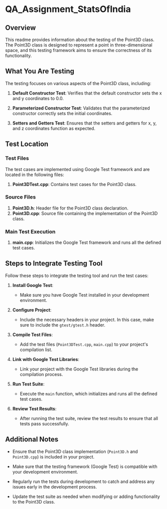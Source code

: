 # QA_Assignment_StatsOfIndia

## Overview

This readme provides information about the testing of the Point3D class. The Point3D class is designed to represent a point in three-dimensional space, and this testing framework aims to ensure the correctness of its functionality.

## What You Are Testing

The testing focuses on various aspects of the Point3D class, including:

1. **Default Constructor Test**: Verifies that the default constructor sets the x and y coordinates to 0.0.

2. **Parameterized Constructor Test**: Validates that the parameterized constructor correctly sets the initial coordinates.

3. **Setters and Getters Test**: Ensures that the setters and getters for x, y, and z coordinates function as expected.

## Test Location

### Test Files

The test cases are implemented using Google Test framework and are located in the following files:

1. **Point3DTest.cpp**: Contains test cases for the Point3D class.

### Source Files

1. **Point3D.h**: Header file for the Point3D class declaration.
2. **Point3D.cpp**: Source file containing the implementation of the Point3D class.

### Main Test Execution

1. **main.cpp**: Initializes the Google Test framework and runs all the defined test cases.

## Steps to Integrate Testing Tool

Follow these steps to integrate the testing tool and run the test cases:

1. **Install Google Test**:
   - Make sure you have Google Test installed in your development environment.

2. **Configure Project**:
   - Include the necessary headers in your project. In this case, make sure to include the `gtest/gtest.h` header.

3. **Compile Test Files**:
   - Add the test files (`Point3DTest.cpp`, `main.cpp`) to your project's compilation list.

4. **Link with Google Test Libraries**:
   - Link your project with the Google Test libraries during the compilation process.

5. **Run Test Suite**:
   - Execute the `main` function, which initializes and runs all the defined test cases.

6. **Review Test Results**:
   - After running the test suite, review the test results to ensure that all tests pass successfully.

## Additional Notes

- Ensure that the Point3D class implementation (`Point3D.h` and `Point3D.cpp`) is included in your project.

- Make sure that the testing framework (Google Test) is compatible with your development environment.

- Regularly run the tests during development to catch and address any issues early in the development process.

- Update the test suite as needed when modifying or adding functionality to the Point3D class.

